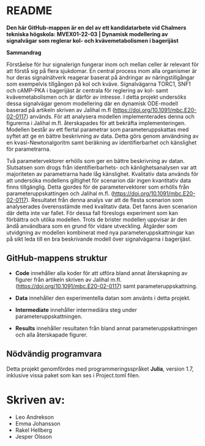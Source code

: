 README
===============
**Den här GitHub-mappen är en del av ett kandidatarbete vid Chalmers tekniska högskola: MVEX01-22-03 | Dynamisk modellering av signalvägar som reglerar kol- och kvävemetabolismen i bagerijäst**

**Sammandrag**

Förståelse för hur signalerign fungerar inom och mellan celler är relevant för att förstå sig på flera sjukdomar. En central process inom alla organismer är hur deras signalnätverk reagerar baserat på ändringar av näringstillgångar som exempelvis tillgången på kol och kväve. Signalvägarna TORC1, SNF1 och cAMP-PKA i bagerijäst är centrala för reglering av kol- samt kvävemetabolismen och är därför av intresse. I detta projekt undersöks dessa signalvägar genom modellering där en dynamisk ODE-modell baserad på artikeln skriven av Jalihal m.fl (https://doi.org/10.1091/mbc.E20-02-0117) används. För att analysera modellen implementerades denna och figurerna i Jalihal m.fl. återskapades för att bekräfta implementeringen. Modellen består av ett flertal parametrar som parameteruppskattas med syftet att ge en bättre beskrivning av data. Detta görs genom användning av en kvasi-Newtonalgoritm samt beräkning av identifierbarhet och känslighet för parametrarna. 

Två parametervektorer erhölls som ger en bättre beskrivning av datan. Slutsatsen som drogs från identifierbarhets- och känlighetsanalysen var att majoriteten av parametrarna hade låg känslighet. Kvalitativ data används för att undersöka modellens giltighet för scenarion där ingen kvantitativ data finns tillgänglig. Detta gjordes för de parametervektorer som erhölls från parameteruppskattingen och Jalihal m.fl. (https://doi.org/10.1091/mbc.E20-02-0117). Resultatet från denna analys var att de flesta scenarion som analyserades överensstämde med kvalitativ data. Det fanns även scenarion där detta inte var fallet. För dessa fall föreslogs experiment som kan förbättra och utöka modellen. Trots de brister modellen uppvisar är den ändå användbara som en grund för vidare utveckling. Åtgärder som utvidgning av modellen kombinerat med nya parameteruppskattningar kan på sikt leda till en bra beskrivande modell över signalvägarna i bagerijäst.

## GitHub-mappens struktur

- **Code** innehåller alla koder för att utföra bland annat återskapning av figurer från artikeln skriven av Jalihal m.fl. (https://doi.org/10.1091/mbc.E20-02-0117) samt parameteruppskattning.

- **Data** innehåller den experimentella datan som använts i detta projekt.

- **Intermediate** innehåller intermediära steg under parameteruppskattningen.

- **Results** innehåller resultaten från bland annat parameteruppskattningen och alla återskapade figurer. 

## Nödvändig programvara

Detta projekt genomfördes med programmeringsspråket **Julia**, version 1.7, inklusive vissa paket som kan ses i Project.toml filen.

# Skriven av:
- Leo Andrekson
- Emma Johansson
- Rakel Hellberg
- Jesper Olsson
 
